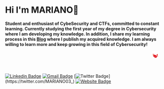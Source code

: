 # Hi I'm MARIANO👋


**Student and enthusiast of CybeSecurity and CTFs, committed to constant learning. Currently studying the first year of my degree in Cybersecurity where I am developing my knowledge. In addition, I share my learning process in this [Blog](https://0mariano.github.io) where I publish my acquired knowledge. I am always willing to learn more and keep growing in this field of Cybersecurity!** 



<p align="right"><a href="https://0mariano.github.io"><img width="5%" src="./images/maa.png" /></a></p> 

 <br />



[![Linkedin Badge](https://img.shields.io/badge/-Contact%20me%20through%20LinkedIn-blue?style=flat&logo=Linkedin&logoColor=white&link=https://www.linkedin.com/in/mariano-alfonso-667a6022/)](https://www.linkedin.com/in/mariano-alfonso-667a60226/)
[![Gmail Badge](https://img.shields.io/badge/-Contact%20me%20through%20Email-fa5c00?style=flat&logo=Gmail&logoColor=white&link=mailto:marianoalfonso80@gmail.com)](mailto:marianoalfonso80@gmail.com)
[![Twitter Badge](https://img.shields.io/badge/-Follow%20Me-1ca0f1?style=flat&labelColor=1ca0f1&logo=twitter&logoColor=white&link=https://twitter.com/MARIANO03_)](https://twitter.com/MARIANO03_)
[![Website Badge](https://img.shields.io/badge/-Visit%20my%20Blog-fa0400?style=flat&logo=Google-Chrome&logoColor=white&link=https://0mariano.github.io)](https://0mariano.github.io)
